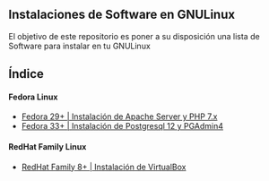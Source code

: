 ## Instalaciones de Software en GNULinux

El objetivo de este repositorio es poner a su disposición una lista de Software para instalar en tu GNULinux

## Índice

#### Fedora Linux
- [Fedora 29+ | Instalación de Apache Server y PHP 7.x](https://github.com/arteaprogramar/Linux-Instalaciones/blob/main/Fedora%2029%2B%20%7C%20Instalaci%C3%B3n%20de%20Apache%20Server%20y%20PHP%207.x.md)
- [Fedora 33+ | Instalación de Postgresql 12 y PGAdmin4](https://github.com/arteaprogramar/Linux-Instalaciones/blob/main/Fedora%2033%2B%20%7C%20Instalaci%C3%B3n%20de%20Postgresql%2012%20y%20PGAdmin4.md)

#### RedHat Family Linux
- [RedHat Family 8+ | Instalación de VirtualBox](https://github.com/arteaprogramar/Linux-Instalaciones/blob/main/RedHat%20Family%208%2B%20%7C%20Instalaci%C3%B3n%20de%20VirtualBox.md)

